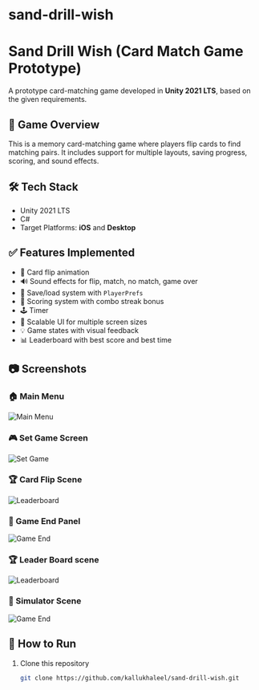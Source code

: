 # sand-drill-wish

# Sand Drill Wish (Card Match Game Prototype)

A prototype card-matching game developed in **Unity 2021 LTS**, based on the given requirements.

## 🧩 Game Overview

This is a memory card-matching game where players flip cards to find matching pairs. It includes support for multiple layouts, saving progress, scoring, and sound effects.

## 🛠️ Tech Stack

- Unity 2021 LTS
- C#
- Target Platforms: **iOS** and **Desktop**

## ✅ Features Implemented

- 🔄 Card flip animation
- 🔊 Sound effects for flip, match, no match, game over
- 💾 Save/load system with `PlayerPrefs`
- 🎯 Scoring system with combo streak bonus
- 🕹️ Timer
- 📱 Scalable UI for multiple screen sizes
- 💡 Game states with visual feedback
- 📊 Leaderboard with best score and best time

## 📷 Screenshots

### 🏠 Main Menu
![Main Menu](Screenshots/Main_menu_scene.png)

### 🎮 Set Game Screen
![Set Game](Screenshots/Set_game_menu_Scene.png)

### 🏆 Card Flip Scene
![Leaderboard](Screenshots/card_flip_game_scene.png)

### 🛑 Game End Panel
![Game End](Screenshots/Game_over_scene.png)

### 🏆 Leader Board scene
![Leaderboard](Screenshots/Leader_board.png)

### 🛑 Simulator Scene
![Game End](Screenshots/simulator_game_scene.png)

## 🚀 How to Run

1. Clone this repository  
   ```bash
   git clone https://github.com/kallukhaleel/sand-drill-wish.git
